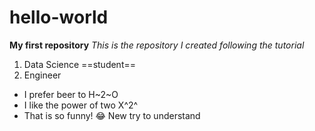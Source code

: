 # hello-world
**My first repository**
*This is the repository I created following the tutorial*
1. Data Science ==student==
2. Engineer
- I prefer beer to H~2~O
- I like the power of two X^2^
- That is so funny! :joy:
New try to understand
